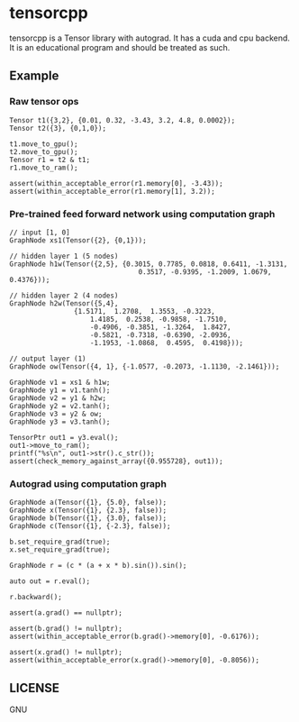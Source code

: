 # tensorcpp

tensorcpp is a Tensor library with autograd. It has a cuda and cpu backend. It is an educational program and should be treated as such.

## Example

### Raw tensor ops

```
Tensor t1({3,2}, {0.01, 0.32, -3.43, 3.2, 4.8, 0.0002});
Tensor t2({3}, {0,1,0});

t1.move_to_gpu();
t2.move_to_gpu();
Tensor r1 = t2 & t1;
r1.move_to_ram();

assert(within_acceptable_error(r1.memory[0], -3.43));
assert(within_acceptable_error(r1.memory[1], 3.2));
```

### Pre-trained feed forward network using computation graph

```
// input [1, 0]
GraphNode xs1(Tensor({2}, {0,1}));

// hidden layer 1 (5 nodes)
GraphNode h1w(Tensor({2,5}, {0.3015, 0.7785, 0.0818, 0.6411, -1.3131,
                                0.3517, -0.9395, -1.2009, 1.0679, 0.4376}));

// hidden layer 2 (4 nodes)
GraphNode h2w(Tensor({5,4},
                {1.5171,  1.2708,  1.3553, -0.3223,
                    1.4185,  0.2538, -0.9858, -1.7510,
                    -0.4906, -0.3851, -1.3264,  1.8427,
                    -0.5821, -0.7318, -0.6390, -2.0936,
                    -1.1953, -1.0868,  0.4595,  0.4198}));

// output layer (1)
GraphNode ow(Tensor({4, 1}, {-1.0577, -0.2073, -1.1130, -2.1461}));

GraphNode v1 = xs1 & h1w;
GraphNode y1 = v1.tanh();
GraphNode v2 = y1 & h2w;
GraphNode y2 = v2.tanh();
GraphNode v3 = y2 & ow;
GraphNode y3 = v3.tanh();

TensorPtr out1 = y3.eval();
out1->move_to_ram();
printf("%s\n", out1->str().c_str());
assert(check_memory_against_array({0.955728}, out1));
```

### Autograd using computation graph

```
GraphNode a(Tensor({1}, {5.0}, false));
GraphNode x(Tensor({1}, {2.3}, false));
GraphNode b(Tensor({1}, {3.0}, false));
GraphNode c(Tensor({1}, {-2.3}, false));

b.set_require_grad(true);
x.set_require_grad(true);

GraphNode r = (c * (a + x * b).sin()).sin();

auto out = r.eval();

r.backward();

assert(a.grad() == nullptr);

assert(b.grad() != nullptr);
assert(within_acceptable_error(b.grad()->memory[0], -0.6176));

assert(x.grad() != nullptr);
assert(within_acceptable_error(x.grad()->memory[0], -0.8056));
```

## LICENSE

GNU
